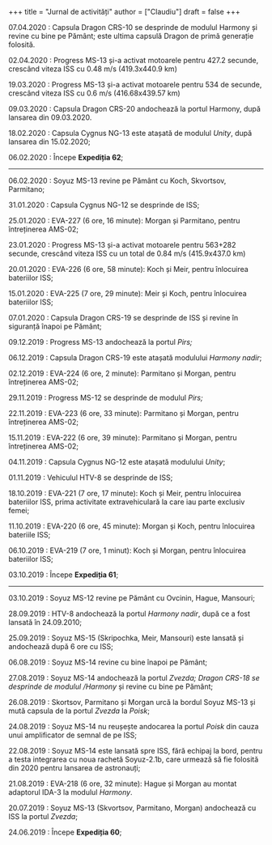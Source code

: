 +++
title = "Jurnal de activități"
author = ["Claudiu"]
draft = false
+++

07.04.2020
: Capsula Dragon CRS-10 se desprinde de modulul Harmony și revine cu bine pe Pământ; este ultima capsulă Dragon de primă generație folosită.

02.04.2020
: Progress MS-13 și-a activat motoarele pentru 427.2 secunde, crescând viteza ISS cu 0.48 m/s (419.3x440.9 km)

19.03.2020
: Progress MS-13 și-a activat motoarele pentru 534 de secunde, crescând viteza ISS cu 0.6 m/s (416.68x439.57 km)

09.03.2020
: Capsula Dragon CRS-20 andochează la portul Harmony, după lansarea din 09.03.2020.

18.02.2020
: Capsula Cygnus NG-13 este atașată de modulul _Unity_, după lansarea din 15.02.2020;

06.02.2020
: Începe **Expediția 62**;

---

06.02.2020
: Soyuz MS-13 revine pe Pământ cu Koch, Skvortsov, Parmitano;

31.01.2020
: Capsula Cygnus NG-12 se desprinde de ISS;

25.01.2020
: EVA-227 (6 ore, 16 minute): Morgan și Parmitano, pentru întreținerea AMS-02;

23.01.2020
: Progress MS-13 și-a activat motoarele pentru 563+282 secunde, crescând viteza ISS cu un total de 0.84 m/s (415.9x437.0 km)

20.01.2020
: EVA-226 (6 ore, 58 minute): Koch și Meir, pentru înlocuirea bateriilor ISS;

15.01.2020
: EVA-225 (7 ore, 29 minute): Meir și Koch, pentru înlocuirea bateriilor ISS;

07.01.2020
: Capsula Dragon CRS-19 se desprinde de ISS și revine în siguranță înapoi pe Pământ;

09.12.2019
: Progress MS-13 andochează la portul _Pirs;_

06.12.2019
: Capsula Dragon CRS-19 este atașată modulului _Harmony nadir_;

02.12.2019
: EVA-224 (6 ore, 2 minute): Parmitano și Morgan, pentru întreținerea AMS-02;

29.11.2019
: Progress MS-12 se desprinde de modulul _Pirs;_

22.11.2019
: EVA-223 (6 ore, 33 minute): Parmitano și Morgan, pentru întreținerea AMS-02;

15.11.2019
: EVA-222 (6 ore, 39 minute): Parmitano și Morgan, pentru întreținerea AMS-02;

04.11.2019
: Capsula Cygnus NG-12 este atașată modulului _Unity_;

01.11.2019
: Vehiculul HTV-8 se desprinde de ISS;

18.10.2019
: EVA-221 (7 ore, 17 minute): Koch și Meir, pentru înlocuirea bateriilor ISS, prima activitate extravehiculară la care iau parte exclusiv femei;

11.10.2019
: EVA-220 (6 ore, 45 minute): Morgan și Koch, pentru înlocuirea bateriile ISS;

06.10.2019
: EVA-219 (7 ore, 1 minut): Koch și Morgan, pentru înlocuirea bateriilor ISS;

03.10.2019
: Începe **Expediția 61**;

---

03.10.2019
: Soyuz MS-12 revine pe Pământ cu Ovcinin, Hague, Mansouri;

28.09.2019
: HTV-8 andochează la portul _Harmony nadir_, după ce a fost lansată în 24.09.2010;

25.09.2019
: Soyuz MS-15 (Skripochka, Meir, Mansouri)  este lansată și andochează după 6 ore cu ISS;

06.08.2019
: Soyuz MS-14 revine cu bine înapoi pe Pământ;

27.08.2019
: Soyuz MS-14 andochează la portul _Zvezda; Dragon CRS-18 se desprinde de modulul /Harmony_ și revine cu bine pe Pământ;

26.08.2019
: Skortsov, Parmitano și Morgan urcă la bordul Soyuz MS-13 și mută capsula de la portul _Zvezda_ la _Poisk_;

24.08.2019
: Soyuz MS-14 nu reușește andocarea la portul _Poisk_ din cauza unui amplificator de semnal de pe ISS;

22.08.2019
: Soyuz MS-14 este lansată spre ISS, fără echipaj la bord, pentru a testa integrarea cu noua rachetă Soyuz-2.1b, care urmează să fie folosită din 2020 pentru lansarea de astronauți;

21.08.2019
: EVA-218 (6 ore, 32 minute): Hague și Morgan au montat adaptorul IDA-3 la modulul _Harmony_.

20.07.2019
: Soyuz MS-13 (Skvortsov, Parmitano, Morgan) andochează cu ISS la portul _Zvezda_;

24.06.2019
: Începe **Expediția 60**;